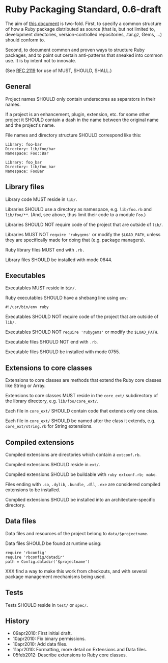Ruby Packaging Standard, 0.6-draft
==================================

The aim of [this document](http://chneukirchen.github.com/rps) is
two-fold.  First, to specify a common structure of how a Ruby package
distributed as source (that is, but not limited to, development
directories, version-controlled repositories, .tar.gz, Gems, ...)
should conform to.

Second, to document common and proven ways to structure Ruby packages,
and to point out certain anti-patterns that sneaked into common use.
It is by intent not to innovate.

(See [RFC 2119](http://www.ietf.org/rfc/rfc2119.txt) for use of
MUST, SHOULD, SHALL.)

## General

Project names SHOULD only contain underscores as separators in their names.

If a project is an enhancement, plugin, extension, etc. for some other
project it SHOULD contain a dash in the name between the original name
and the project's name.

File names and directory structure SHOULD correspond like this:

    Library: foo-bar
    Directory: lib/foo/bar
    Namespace: Foo::Bar
    
    Library: foo_bar
    Directory: lib/foo_bar
    Namespace: FooBar

## Library files

Library code MUST reside in `lib/`.

Libraries SHOULD use a directory as namespace, e.g. `lib/foo.rb` and
`lib/foo/**`.  (And, see above, thus limit their code to a module `Foo`.)

Libraries SHOULD NOT require code of the project that are outside of `lib/`.

Libraries MUST NOT `require 'rubygems'` or modify the `$LOAD_PATH`,
unless they are specifically made for doing that (e.g. package managers).

Ruby library files MUST end with `.rb.`

Library files SHOULD be installed with mode 0644.

## Executables

Executables MUST reside in `bin/`.

Ruby executables SHOULD have a shebang line using `env`:

    #!/usr/bin/env ruby

Executables SHOULD NOT require code of the project that are outside of `lib/`.

Executables SHOULD NOT `require 'rubygems'` or modify the `$LOAD_PATH`.

Executable files SHOULD NOT end with `.rb`.

Executable files SHOULD be installed with mode 0755.

## Extensions to core classes

Extensions to core classes are methods that extend the Ruby core classes like
String or Array.

Extensions to core classes MUST reside in the `core_ext/` subdirectory of the
library directory, e.g. `lib/foo/core_ext/`.

Each file in `core_ext/` SHOULD contain code that extends only one class.

Each file in `core_ext/` SHOULD be named after the class it extends, e.g.
`core_ext/string.rb` for String extensions.

## Compiled extensions

Compiled extensions are directories which contain a `extconf.rb`.

Compiled extensions SHOULD reside in `ext/`.

Compiled extensions SHOULD be buildable with `ruby extconf.rb; make`.

Files ending with `.so`, `.dylib`, `.bundle`, `.dll`, `.exe` are
considered compiled extensions to be installed.

Complied extensions SHOULD be installed into an architecture-specific
directory.

## Data files

Data files and resources of the project belong to `data/$projectname`.

Data files SHOULD be found at runtime using:

    require 'rbconfig'
    require 'rbconfig/datadir'
    path = Config.datadir('$projectname')

XXX find a way to make this work from checkouts, and with several
package management mechanisms being used.

## Tests

Tests SHOULD reside in `test/` or `spec/`.

## History

* 09apr2010: First initial draft.
* 10apr2010: Fix binary permissions.
* 10apr2010: Add data files.
* 11apr2010: Formatting, more detail on Extensions and Data files.
* 05feb2012: Describe extensions to Ruby core classes.
